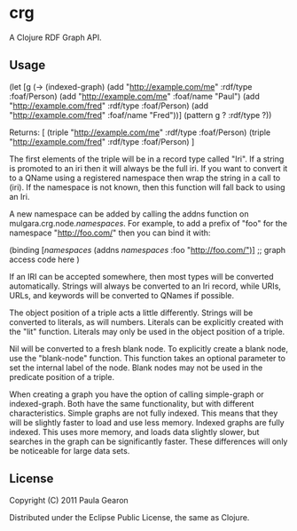 # crg

A Clojure RDF Graph API.

## Usage

(let [g (-> (indexed-graph)
          (add "http://example.com/me" :rdf/type :foaf/Person)
          (add "http://example.com/me" :foaf/name "Paul")
          (add "http://example.com/fred" :rdf/type :foaf/Person)
          (add "http://example.com/fred" :foaf/name "Fred"))]
  (pattern g ? :rdf/type ?))

Returns:
[ (triple "http://example.com/me" :rdf/type :foaf/Person)
  (triple "http://example.com/fred" :rdf/type :foaf/Person) ]

The first elements of the triple will be in a record type called "Iri". If a string is promoted to an iri
then it will always be the full iri. If you want to convert it to a QName using a registered namespace
then wrap the string in a call to (iri). If the namespace is not known, then this function will fall back
to using an Iri.

A new namespace can be added by calling the addns function on mulgara.crg.node.*namespaces*.
For example, to add a prefix of "foo" for the namespace "http://foo.com/" then you can bind it with:

(binding [*namespaces* (addns *namespaces* :foo "http://foo.com/")]
  ;; graph access code here
  )

If an IRI can be accepted somewhere, then most types will be converted automatically. Strings will always
be converted to an Iri record, while URIs, URLs, and keywords will be converted to QNames if possible.

The object position of a triple acts a little differently. Strings will be converted to literals, as will
numbers. Literals can be explicitly created with the "lit" function. Literals may only be used in the object
position of a triple.

Nil will be converted to a fresh blank node. To explicitly create a blank node, use the "blank-node" function.
This function takes an optional parameter to set the internal label of the node. Blank nodes may not be used
in the predicate position of a triple.

When creating a graph you have the option of calling simple-graph or indexed-graph. Both have the same
functionality, but with different characteristics. Simple graphs are not fully indexed. This means that they
will be slightly faster to load and use less memory. Indexed graphs are fully indexed. This uses more memory,
and loads data slightly slower, but searches in the graph can be significantly faster. These differences will
only be noticeable for large data sets.

## License

Copyright (C) 2011 Paula Gearon

Distributed under the Eclipse Public License, the same as Clojure.
